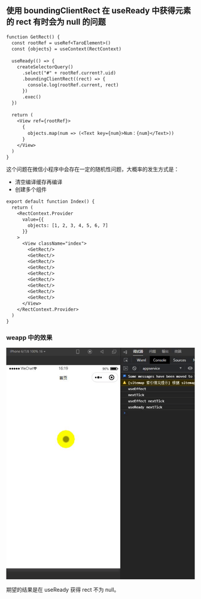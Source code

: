 ## 使用 boundingClientRect 在 useReady 中获得元素的 rect 有时会为 null 的问题

```tsx
function GetRect() {
  const rootRef = useRef<TaroElement>()
  const {objects} = useContext(RectContext)

  useReady(() => {
    createSelectorQuery()
      .select("#" + rootRef.current?.uid)
      .boundingClientRect((rect) => {
        console.log(rootRef.current, rect)
      })
      .exec()
  })

  return (
    <View ref={rootRef}>
      {
        objects.map(num => (<Text key={num}>Num：{num}</Text>))
      }
    </View>
  )
}

```

这个问题在微信小程序中会存在一定的随机性问题，大概率的发生方式是：

* 清空编译缓存再编译
* 创建多个组件

```tsx
export default function Index() {
  return (
    <RectContext.Provider
      value={{
        objects: [1, 2, 3, 4, 5, 6, 7]
      }}
    >
      <View className="index">
        <GetRect/>
        <GetRect/>
        <GetRect/>
        <GetRect/>
        <GetRect/>
        <GetRect/>
        <GetRect/>
        <GetRect/>
        <GetRect/>
      </View>
    </RectContext.Provider>
  )
}
```

### weapp 中的效果

![weapp](https://raw.githubusercontent.com/taroify/taro330-nexttick/main/images/weapp.gif)

期望的结果是在 useReady 获得 rect 不为 null。
